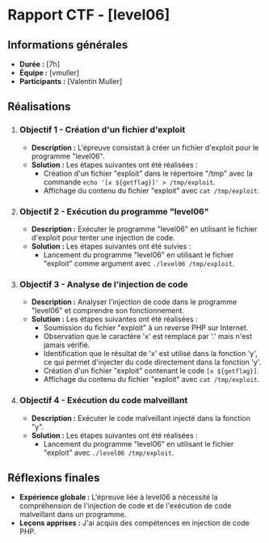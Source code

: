 # Rapport CTF - [level06]

## Informations générales
- **Durée :** [7h]
- **Équipe :** [vmuller]
- **Participants :** [Valentin Muller]

## Réalisations

1. ### Objectif 1 - Création d'un fichier d'exploit
   - **Description :** L'épreuve consistait à créer un fichier d'exploit pour le programme "level06".
   - **Solution :** Les étapes suivantes ont été réalisées :
     - Création d'un fichier "exploit" dans le répertoire "/tmp" avec la commande `echo '[x ${getflag}]' > /tmp/exploit`.
     - Affichage du contenu du fichier "exploit" avec `cat /tmp/exploit`.

2. ### Objectif 2 - Exécution du programme "level06"
   - **Description :** Exécuter le programme "level06" en utilisant le fichier d'exploit pour tenter une injection de code.
   - **Solution :** Les étapes suivantes ont été suivies :
     - Lancement du programme "level06" en utilisant le fichier "exploit" comme argument avec `./level06 /tmp/exploit`.

3. ### Objectif 3 - Analyse de l'injection de code
   - **Description :** Analyser l'injection de code dans le programme "level06" et comprendre son fonctionnement.
   - **Solution :** Les étapes suivantes ont été réalisées :
     - Soumission du fichier "exploit" à un reverse PHP sur Internet.
     - Observation que le caractère 'x' est remplacé par '.' mais n'est jamais vérifié.
     - Identification que le résultat de 'x' est utilisé dans la fonction 'y', ce qui permet d'injecter du code directement dans la fonction 'y'.
     - Création d'un fichier "exploit" contenant le code `[x ${getflag}]`.
     - Affichage du contenu du fichier "exploit" avec `cat /tmp/exploit`.

4. ### Objectif 4 - Exécution du code malveillant
   - **Description :** Exécuter le code malveillant injecté dans la fonction "y".
   - **Solution :** Les étapes suivantes ont été réalisées :
     - Lancement du programme "level06" en utilisant le fichier "exploit" avec `./level06 /tmp/exploit`.

## Réflexions finales
- **Expérience globale :** L'épreuve liée à level06 a nécessité la compréhension de l'injection de code et de l'exécution de code malveillant dans un programme.
- **Leçons apprises :** J'ai acquis des compétences en injection de code PHP.
